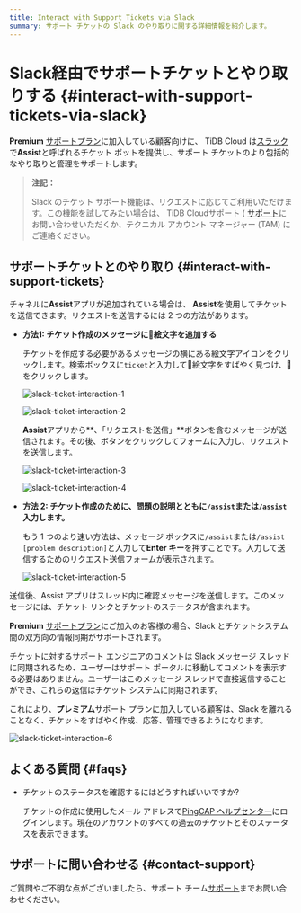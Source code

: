 ```yaml
---
title: Interact with Support Tickets via Slack
summary: サポート チケットの Slack のやり取りに関する詳細情報を紹介します。
---
```


# Slack経由でサポートチケットとやり取りする {#interact-with-support-tickets-via-slack}

**Premium** [サポートプラン](/tidb-cloud/connected-care-detail.md)に加入している顧客向けに、 TiDB Cloud は[スラック](https://slack.com/)で**Assist**と呼ばれるチケット ボットを提供し、サポート チケットのより包括的なやり取りと管理をサポートします。

> **注記：**
>
> Slack のチケット サポート機能は、リクエストに応じてご利用いただけます。この機能を試してみたい場合は、 TiDB Cloudサポート ( <a href="mailto:support@pingcap.com">[サポート](mailto:support@pingcap.com)</a>にお問い合わせいただくか、テクニカル アカウント マネージャー (TAM) にご連絡ください。

## サポートチケットとのやり取り {#interact-with-support-tickets}

チャネルに**Assist**アプリが追加されている場合は、 **Assist**を使用してチケットを送信できます。リクエストを送信するには 2 つの方法があります。

-   **方法1: チケット作成のメッセージに🎫絵文字を追加する**

    チケットを作成する必要があるメッセージの横にある絵文字アイコンをクリックします。検索ボックスに`ticket`と入力して🎫絵文字をすばやく見つけ、🎫をクリックします。

    ![slack-ticket-interaction-1](/media/tidb-cloud/connected-slack-ticket-interaction-1.png)

    ![slack-ticket-interaction-2](/media/tidb-cloud/connected-slack-ticket-interaction-2.png)

    **Assist**アプリから**、「リクエストを送信」**ボタンを含むメッセージが送信されます。その後、ボタンをクリックしてフォームに入力し、リクエストを送信します。

    ![slack-ticket-interaction-3](/media/tidb-cloud/connected-slack-ticket-interaction-3.png)

    ![slack-ticket-interaction-4](/media/tidb-cloud/connected-slack-ticket-interaction-4.png)

-   **方法 2: チケット作成のために、問題の説明とともに`/assist`または`/assist`入力します。**

    もう 1 つのより速い方法は、メッセージ ボックスに`/assist`または`/assist [problem description]`と入力して**Enter キー**を押すことです。入力して送信するためのリクエスト送信フォームが表示されます。

    ![slack-ticket-interaction-5](/media/tidb-cloud/connected-slack-ticket-interaction-5.png)

送信後、Assist アプリはスレッド内に確認メッセージを送信します。このメッセージには、チケット リンクとチケットのステータスが含まれます。

**Premium** [サポートプラン](/tidb-cloud/connected-care-detail.md)にご加入のお客様の場合、Slack とチケットシステム間の双方向の情報同期がサポートされます。

チケットに対するサポート エンジニアのコメントは Slack メッセージ スレッドに同期されるため、ユーザーはサポート ポータルに移動してコメントを表示する必要はありません。ユーザーはこのメッセージ スレッドで直接返信することができ、これらの返信はチケット システムに同期されます。

これにより、**プレミアム**サポート プランに加入している顧客は、Slack を離れることなく、チケットをすばやく作成、応答、管理できるようになります。

![slack-ticket-interaction-6](/media/tidb-cloud/connected-slack-ticket-interaction-6.png)

## よくある質問 {#faqs}

-   チケットのステータスを確認するにはどうすればいいですか?

    チケットの作成に使用したメール アドレスで[PingCAP ヘルプセンター](https://tidb.support.pingcap.com/servicedesk/customer/user/requests)にログインします。現在のアカウントのすべての過去のチケットとそのステータスを表示できます。

## サポートに問い合わせる {#contact-support}

ご質問やご不明な点がございましたら、サポート チーム<a href="mailto:support@pingcap.com">[サポート](mailto:support@pingcap.com)</a>までお問い合わせください。
